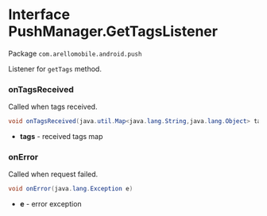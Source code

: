 # Interface PushManager.GetTagsListener #

Package `com.arellomobile.android.push`

Listener for `getTags` method.

### onTagsReceived

Called when tags received.

```java
void onTagsReceived(java.util.Map<java.lang.String,java.lang.Object> tags)
```
* **tags** - received tags map


### onError

Called when request failed.

```java
void onError(java.lang.Exception e)
```
* **e** - error exception
